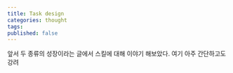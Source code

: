 ```yaml
---
title: Task design
categories: thought
tags: 
published: false
---
```

앞서 두 종류의 성장이라는 글에서 스킬에 대해 이야기 해보았다. 여기 아주 간단하고도 강려